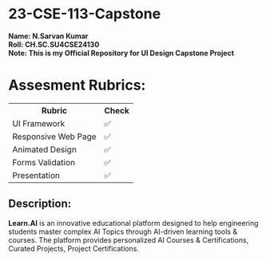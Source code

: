 # 23-CSE-113-Capstone
**Name: N.Sarvan Kumar**<br>
**Roll: CH.SC.SU4CSE24130**<br>
**Note: This is my Official Repository for UI Design Capstone Project**
<h1>Assesment Rubrics:</h1>
<table>
  <tr>
    <th>Rubric</th>
    <th>Check</th>
  </tr>
  <tr>
  <td>UI Framework</td>
  <td>✅</td>
  </tr>
  <tr>
  <td>Responsive Web Page</td>
  <td>✅</td>
  </tr>
  <tr>
  <td>Animated Design</td>
  <td>✅</td>
  </tr>
  <tr>
  <td>Forms Validation</td>
  <td>✅</td>
  </tr>
  <tr>
  <td>Presentation</td>
  <td>✅</td>
  </tr>
</table>

## Description:

<b>Learn.AI</b> is an innovative educational platform designed to help engineering students master complex AI Topics through AI-driven learning tools & courses. The platform provides personalized AI Courses & Certifications, Curated Projects, Project Certifications.

